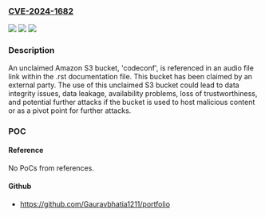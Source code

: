 ### [CVE-2024-1682](https://cve.mitre.org/cgi-bin/cvename.cgi?name=CVE-2024-1682)
![](https://img.shields.io/static/v1?label=Product&message=psf%2Frequests&color=blue)
![](https://img.shields.io/static/v1?label=Version&message=unspecified%3C%20N%2FA%20&color=brighgreen)
![](https://img.shields.io/static/v1?label=Vulnerability&message=CWE-840%20Business%20Logic%20Errors&color=brighgreen)

### Description

An unclaimed Amazon S3 bucket, 'codeconf', is referenced in an audio file link within the .rst documentation file. This bucket has been claimed by an external party. The use of this unclaimed S3 bucket could lead to data integrity issues, data leakage, availability problems, loss of trustworthiness, and potential further attacks if the bucket is used to host malicious content or as a pivot point for further attacks.

### POC

#### Reference
No PoCs from references.

#### Github
- https://github.com/Gauravbhatia1211/portfolio

